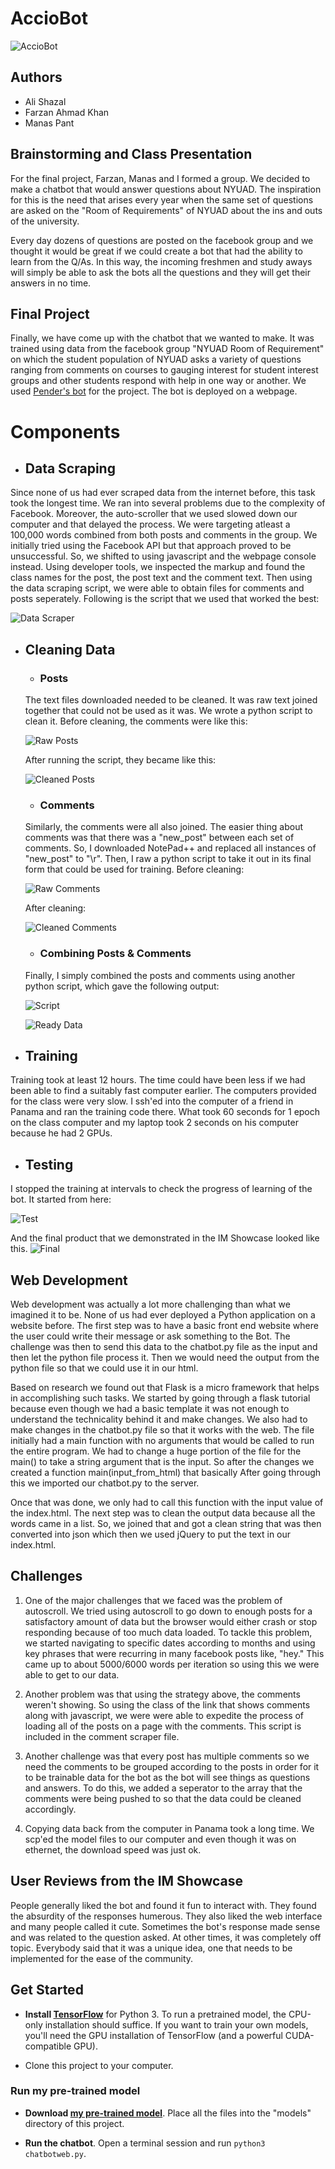 # AccioBot 

![AccioBot](https://github.com/artintelclass/final-alishazal/blob/master/photos/homepage.png)

## Authors
* Ali Shazal
* Farzan Ahmad Khan
* Manas Pant

## Brainstorming and Class Presentation

For the final project, Farzan, Manas and I formed a group. We decided to make a chatbot that would answer questions about NYUAD. The inspiration for this is the need that arises every year when the same set of questions are asked on the "Room of Requirements" of NYUAD about the ins and outs of the university. 

Every day dozens of questions are posted on the facebook group and we thought it would be great if we could create a bot that had the ability to learn from the Q/As. In this way, the incoming freshmen and study aways will simply be able to ask the bots all the questions and they will get their answers in no time. 

## Final Project
Finally, we have come up with the chatbot that we wanted to make. It was trained using data from the facebook group "NYUAD Room of Requirement" on which the student population of NYUAD asks a variety of questions ranging from comments on courses to gauging interest for student interest groups and other students respond with help in one way or another. We used [Pender's bot](https://github.com/pender/chatbot-rnn) for the project. The bot is deployed on a webpage.

# Components

* ## Data Scraping
Since none of us had ever scraped data from the internet before, this task took the longest time. We ran into several problems due to the complexity of Facebook. Moreover, the auto-scroller that we used slowed down our computer and that delayed the process. We were targeting atleast a 100,000 words combined from both posts and comments in the group. We initially tried using the Facebook API but that approach proved to be unsuccessful. So, we shifted to using javascript and the webpage console instead. Using developer tools, we inspected the markup and found the class names for the post, the post text and the comment text. Then using the data scraping script, we were able to obtain files for comments and posts seperately.
Following is the script that we used that worked the best:

![Data Scraper](https://github.com/artintelclass/final-alishazal/blob/master/photos/scraperCode.png)

* ## Cleaning Data
   * ### Posts
   The text files downloaded needed to be cleaned. It was raw text joined together that could not be used as it was.
   We wrote a python script to clean it. Before cleaning, the comments were like this:
   
   ![Raw Posts](https://github.com/artintelclass/final-alishazal/blob/master/photos/rawPost.png)
   
   After running the script, they became like this:
   
   ![Cleaned Posts](https://github.com/artintelclass/final-alishazal/blob/master/photos/finalPost.png)
   
   * ### Comments
   Similarly, the comments were all also joined. The easier thing about comments was that there was a "new_post" between each set of comments. So, I downloaded NotePad++ and replaced all instances of "new_post" to "\r". Then, I raw a python script to take it out in its final form that could be used for training. 
   Before cleaning:
   
   ![Raw Comments](https://github.com/artintelclass/final-alishazal/blob/master/photos/rawComm.png)
   
   After cleaning:
   
   ![Cleaned Comments](https://github.com/artintelclass/final-alishazal/blob/master/photos/finalComm.png)
   
   * ### Combining Posts & Comments
   
   Finally, I simply combined the posts and comments using another python script, which gave the following output:
   
   ![Script](https://github.com/artintelclass/final-alishazal/blob/master/photos/combine.png)
   
   ![Ready Data](https://github.com/artintelclass/final-alishazal/blob/master/photos/finalData.png)

* ## Training
Training took at least 12 hours. The time could have been less if we had been able to find a suitably fast computer earlier. The computers provided for the class were very slow. I ssh'ed into the computer of a friend in Panama and ran the training code there. What took 60 seconds for 1 epoch on the class computer and my laptop took 2 seconds on his computer because he had 2 GPUs.

* ## Testing
I stopped the training at intervals to check the progress of learning of the bot.
It started from here:

![Test](https://github.com/artintelclass/final-alishazal/blob/master/photos/test.jpeg)

And the final product that we demonstrated in the IM Showcase looked like this.
![Final](https://github.com/artintelclass/final-alishazal/blob/master/photos/usertest.png)

## Web Development

Web development was actually a lot more challenging than what we imagined it to be. None of us had ever deployed a Python application on a website before. The first step was to have a basic front end website where the user could write their message or ask something to the Bot. The challenge was then to send this data to the chatbot.py file as the input and then let the python file process it. Then we would need the output from the python file so that we could use it in our html.

Based on research we found out that Flask is a micro framework that helps in accomplishing such tasks. We started by going through a flask tutorial because even though we had a basic template it was not enough to understand the technicality behind it and make changes. We also had to make changes in the chatbot.py file so that it works with the web. The file initially had a main function with no arguments that would be called to run the entire program. We had to change a huge portion of the file for the main() to take a string argument that is the input. So after the changes we created a function main(input_from_html) that basically After going through this we imported our chatbot.py to the server. 

Once that was done, we only had to call this function with the input value of the index.html. The next step was to clean the output data because all the words came in a list. So, we joined that and got a clean string that was then converted into json which then we used jQuery to put the text in our index.html.

## Challenges

1. One of the major challenges that we faced was the problem of autoscroll. We tried using autoscroll to go down to enough posts for a satisfactory amount of data but the browser would either crash or stop responding because of too much data loaded. To tackle this problem, we started navigating to specific dates according to months and using key phrases that were recurring in many facebook posts like, "hey." This came up to about 5000/6000 words per iteration so using this we were able to get to our data. 

2. Another problem was that using the strategy above, the comments weren't showing. So using the class of the link that shows comments along with javascript, we were were able to expedite the process of loading all of the posts on a page with the comments. This script is included in the comment scraper file. 

3. Another challenge was that every post has multiple comments so we need the comments to be grouped according to the posts in order for it to be trainable data for the bot as the bot will see things as questions and answers. To do this, we added a seperator to the array that the comments were being pushed to so that the data could be cleaned accordingly.

4. Copying data back from the computer in Panama took a long time. We scp'ed the model files to our computer and even though it was on ethernet, the download speed was just ok.

## User Reviews from the IM Showcase
People generally liked the bot and found it fun to interact with. They found the absurdity of the responses humerous. They also liked the web interface and many people called it cute. Sometimes the bot's response made sense and was related to the question asked. At other times, it was completely off topic. Everybody said that it was a unique idea, one that needs to be implemented for the ease of the community.

## Get Started

- **Install [TensorFlow](http://www.tensorflow.org/)** for Python 3. To run a pretrained model, the CPU-only installation should suffice. If you want to train your own models, you'll need the GPU installation of TensorFlow (and a powerful CUDA-compatible GPU).

- Clone this project to your computer.

### Run my pre-trained model

- **Download [my pre-trained model](https://drive.google.com/open?id=1dHXACIA0FSJaPWJHq3LGlmUiLs3z3lrG)**. Place all the files into the "models" directory of this project.

- **Run the chatbot**. Open a terminal session and run `python3 chatbotweb.py`.
